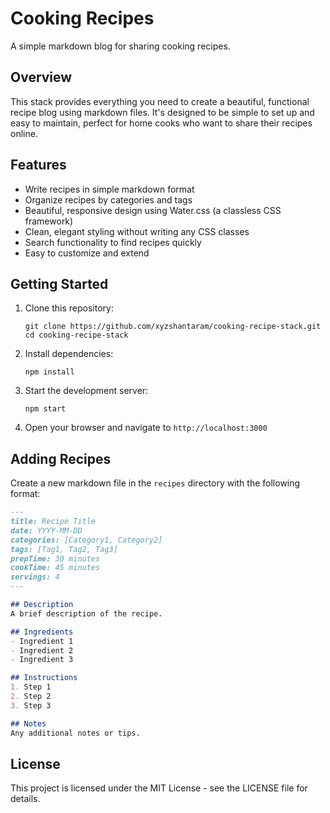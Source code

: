 # Cooking Recipes

A simple markdown blog for sharing cooking recipes.

## Overview

This stack provides everything you need to create a beautiful, functional recipe blog using markdown files. It's designed to be simple to set up and easy to maintain, perfect for home cooks who want to share their recipes online.

## Features

- Write recipes in simple markdown format
- Organize recipes by categories and tags
- Beautiful, responsive design using Water.css (a classless CSS framework)
- Clean, elegant styling without writing any CSS classes
- Search functionality to find recipes quickly
- Easy to customize and extend

## Getting Started

1. Clone this repository:
   ```
   git clone https://github.com/xyzshantaram/cooking-recipe-stack.git
   cd cooking-recipe-stack
   ```

2. Install dependencies:
   ```
   npm install
   ```

3. Start the development server:
   ```
   npm start
   ```

4. Open your browser and navigate to `http://localhost:3000`

## Adding Recipes

Create a new markdown file in the `recipes` directory with the following format:

```markdown
---
title: Recipe Title
date: YYYY-MM-DD
categories: [Category1, Category2]
tags: [Tag1, Tag2, Tag3]
prepTime: 30 minutes
cookTime: 45 minutes
servings: 4
---

## Description
A brief description of the recipe.

## Ingredients
- Ingredient 1
- Ingredient 2
- Ingredient 3

## Instructions
1. Step 1
2. Step 2
3. Step 3

## Notes
Any additional notes or tips.
```

## License

This project is licensed under the MIT License - see the LICENSE file for details.